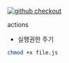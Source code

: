 [![github checkout](https://github.com/hochan222/action-test/actions/workflows/github-checkout.yml/badge.svg)](https://github.com/hochan222/action-test/actions/workflows/github-checkout.yml)

actions


- 실행권한 주기

```sh
chmod +x file.js
```